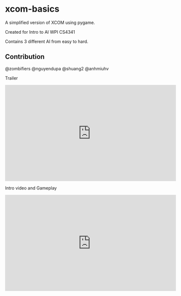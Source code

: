 # xcom-basics


A simplified version of XCOM using pygame.

Created for Intro to AI WPI CS4341

Contains 3 different AI from easy to hard.

## Contribution
@zombifiers
@nguyendupa
@shuang2
@anhmiuhv

Trailer
<iframe width="560" height="315" src="https://www.youtube.com/embed/i3BTdJRmagk" frameborder="0" allowfullscreen></iframe>


Intro video and Gameplay
<iframe width="560" height="315" src="https://www.youtube.com/embed/Gi8l9GZlgEM" frameborder="0" allowfullscreen></iframe>
